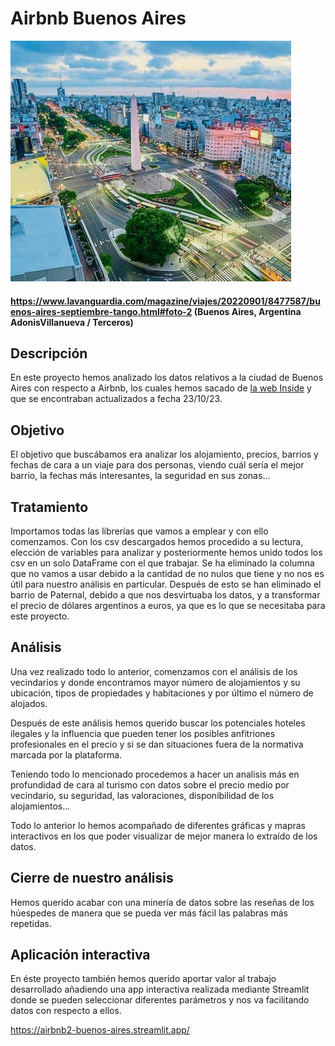 # Airbnb Buenos Aires

![Cover Image](cover.jpeg)
#### https://www.lavanguardia.com/magazine/viajes/20220901/8477587/buenos-aires-septiembre-tango.html#foto-2 (Buenos Aires, Argentina AdonisVillanueva / Terceros)

## Descripción

En este proyecto hemos analizado los datos relativos a la ciudad de Buenos Aires con respecto a Airbnb, los cuales hemos sacado de [la web Inside](http://insideairbnb.com/buenos-aires/) y que se encontraban actualizados a fecha 23/10/23.

## Objetivo

 El objetivo que buscábamos era analizar los alojamiento, precios, barrios y fechas de cara a un viaje para dos personas, viendo cuál sería el mejor barrio, la fechas más interesantes, la seguridad en sus zonas...

 ## Tratamiento

Importamos todas las librerías que vamos a emplear y con ello comenzamos.
Con los csv descargados hemos procedido a su lectura, elección de variables para analizar y posteriormente hemos unido todos los csv en un solo DataFrame con el que trabajar.
Se ha eliminado la columna que no vamos a usar debido a la cantidad de no nulos que tiene y no nos es útil para nuestro análisis en particular. Después de esto se han eliminado el barrio de Paternal, debido a que nos desvirtuaba los datos, y a transformar el precio de dólares argentinos a euros, ya que es lo que se necesitaba para este proyecto.

## Análisis

Una vez realizado todo lo anterior, comenzamos con el análisis de los vecindarios y donde encontramos mayor número de alojamientos y su ubicación, tipos de propiedades y habitaciones y por último el número de alojados.

Después de este análisis hemos querido buscar los potenciales hoteles ilegales y la influencia que pueden tener los posibles anfitriones profesionales en el precio y si se dan situaciones fuera de la normativa marcada por la plataforma.

Teniendo todo lo mencionado procedemos a hacer un analisis más en profundidad de cara al turismo con datos sobre el precio medio por vecindario, su seguridad, las valoraciones, disponibilidad de los alojamientos...

Todo lo anterior lo hemos acompañado de diferentes gráficas y mapras interactivos en los que poder visualizar de mejor manera lo extraído de los datos.

## Cierre de nuestro análisis

Hemos querido acabar con una minería de datos sobre las reseñas de los húespedes de manera que se pueda ver más fácil las palabras más repetidas.

## Aplicación interactiva

En éste proyecto también hemos querido aportar valor al trabajo desarrollado añadiendo una app interactiva realizada mediante Streamlit donde se pueden seleccionar diferentes parámetros y nos va facilitando datos con respecto a ellos.

https://airbnb2-buenos-aires.streamlit.app/
